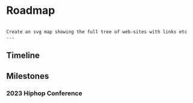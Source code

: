 # Roadmap

```{note}

Create an svg map showing the full tree of web-sites with links etc ...

```

## Timeline


## Milestones

### 2023 Hiphop Conference